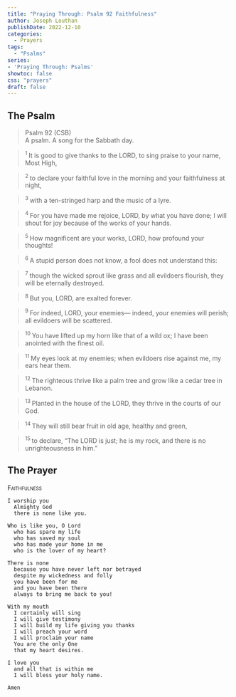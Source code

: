 ```yaml
---
title: "Praying Through: Psalm 92 Faithfulness"
author: Joseph Louthan
publishDate: 2022-12-10
categories:
  - Prayers
tags:
  - "Psalms"
series:
- 'Praying Through: Psalms'
showtoc: false
css: "prayers"
draft: false
---
```

## The Psalm

>Psalm 92 (CSB)  
> A psalm. A song for the Sabbath day. 

><sup> 1  </sup>It is good to give thanks to the LORD, to sing praise to your name, Most High, 

><sup> 2  </sup>to declare your faithful love in the morning and your faithfulness at night, 

><sup> 3  </sup>with a ten-stringed harp and the music of a lyre. 

><sup> 4  </sup>For you have made me rejoice, LORD, by what you have done; I will shout for joy because of the works of your hands. 

><sup> 5  </sup>How magnificent are your works, LORD, how profound your thoughts! 

><sup> 6  </sup>A stupid person does not know, a fool does not understand this: 

><sup> 7  </sup>though the wicked sprout like grass and all evildoers flourish, they will be eternally destroyed. 

><sup> 8  </sup>But you, LORD, are exalted forever. 

><sup> 9  </sup>For indeed, LORD, your enemies— indeed, your enemies will perish; all evildoers will be scattered. 

><sup> 10  </sup>You have lifted up my horn like that of a wild ox; I have been anointed with the finest oil. 

><sup> 11  </sup>My eyes look at my enemies; when evildoers rise against me, my ears hear them. 

><sup> 12  </sup>The righteous thrive like a palm tree and grow like a cedar tree in Lebanon. 

><sup> 13  </sup>Planted in the house of the LORD, they thrive in the courts of our God. 

><sup> 14  </sup>They will still bear fruit in old age, healthy and green, 

><sup> 15  </sup>to declare, “The LORD is just; he is my rock, and there is no unrighteousness in him.”

## The Prayer

<div style="font-variant: small-caps;">
Faithfulness
</div>

```text
I worship you
  Almighty God
  there is none like you.

Who is like you, O Lord
  who has spare my life
  who has saved my soul
  who has made your home in me
  who is the lover of my heart?

There is none
  because you have never left nor betrayed
  despite my wickedness and folly
  you have been for me
  and you have been there
  always to bring me back to you!

With my mouth
  I certainly will sing
  I will give testimony
  I will build my life giving you thanks
  I will preach your word
  I will proclaim your name
  You are the only One
  that my heart desires.

I love you
  and all that is within me
  I will bless your holy name.

Amen
```
